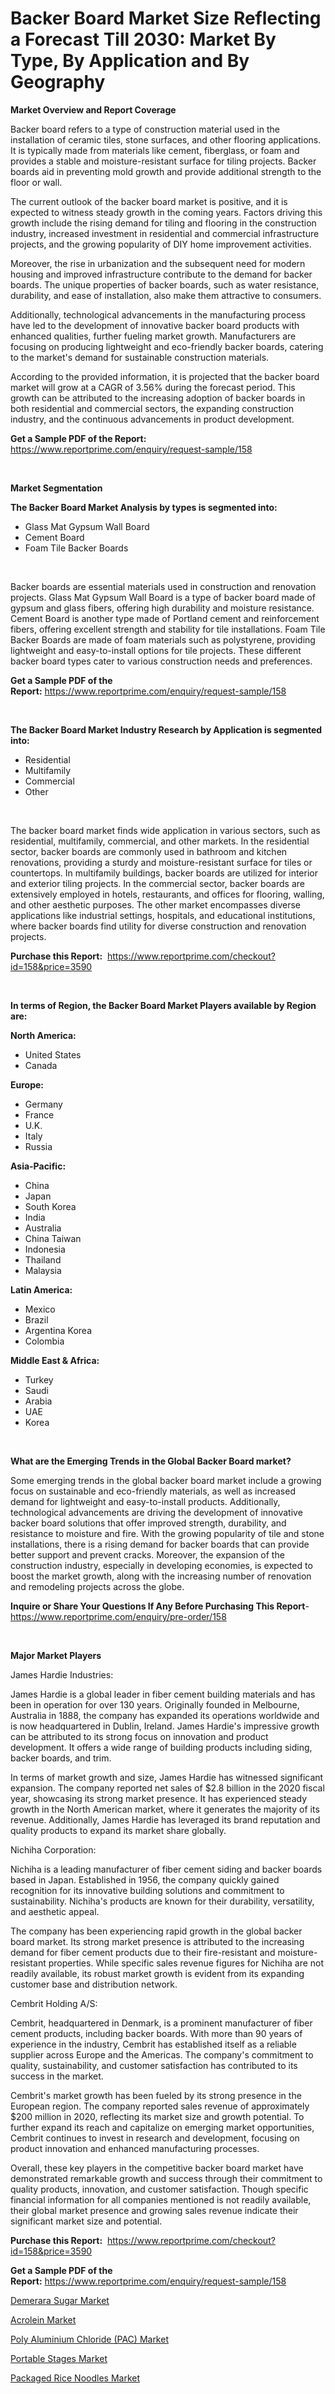 <p><h1>Backer Board Market Size Reflecting a Forecast Till 2030: Market By Type, By Application and By Geography</h1></p><p><strong>Market Overview and Report Coverage</strong></p>
<p><p>Backer board refers to a type of construction material used in the installation of ceramic tiles, stone surfaces, and other flooring applications. It is typically made from materials like cement, fiberglass, or foam and provides a stable and moisture-resistant surface for tiling projects. Backer boards aid in preventing mold growth and provide additional strength to the floor or wall.</p><p>The current outlook of the backer board market is positive, and it is expected to witness steady growth in the coming years. Factors driving this growth include the rising demand for tiling and flooring in the construction industry, increased investment in residential and commercial infrastructure projects, and the growing popularity of DIY home improvement activities.</p><p>Moreover, the rise in urbanization and the subsequent need for modern housing and improved infrastructure contribute to the demand for backer boards. The unique properties of backer boards, such as water resistance, durability, and ease of installation, also make them attractive to consumers.</p><p>Additionally, technological advancements in the manufacturing process have led to the development of innovative backer board products with enhanced qualities, further fueling market growth. Manufacturers are focusing on producing lightweight and eco-friendly backer boards, catering to the market's demand for sustainable construction materials.</p><p>According to the provided information, it is projected that the backer board market will grow at a CAGR of 3.56% during the forecast period. This growth can be attributed to the increasing adoption of backer boards in both residential and commercial sectors, the expanding construction industry, and the continuous advancements in product development.</p></p>
<p><strong>Get a Sample PDF of the Report:</strong> <a href="https://www.reportprime.com/enquiry/request-sample/158">https://www.reportprime.com/enquiry/request-sample/158</a></p>
<p>&nbsp;</p>
<p><strong>Market Segmentation</strong></p>
<p><strong>The Backer Board Market Analysis by types is segmented into:</strong></p>
<p><ul><li>Glass Mat Gypsum Wall Board</li><li>Cement Board</li><li>Foam Tile Backer Boards</li></ul></p>
<p>&nbsp;</p>
<p><p>Backer boards are essential materials used in construction and renovation projects. Glass Mat Gypsum Wall Board is a type of backer board made of gypsum and glass fibers, offering high durability and moisture resistance. Cement Board is another type made of Portland cement and reinforcement fibers, offering excellent strength and stability for tile installations. Foam Tile Backer Boards are made of foam materials such as polystyrene, providing lightweight and easy-to-install options for tile projects. These different backer board types cater to various construction needs and preferences.</p></p>
<p><strong>Get a Sample PDF of the Report:</strong>&nbsp;<a href="https://www.reportprime.com/enquiry/request-sample/158">https://www.reportprime.com/enquiry/request-sample/158</a></p>
<p>&nbsp;</p>
<p><strong>The Backer Board Market Industry Research by Application is segmented into:</strong></p>
<p><ul><li>Residential</li><li>Multifamily</li><li>Commercial</li><li>Other</li></ul></p>
<p>&nbsp;</p>
<p><p>The backer board market finds wide application in various sectors, such as residential, multifamily, commercial, and other markets. In the residential sector, backer boards are commonly used in bathroom and kitchen renovations, providing a sturdy and moisture-resistant surface for tiles or countertops. In multifamily buildings, backer boards are utilized for interior and exterior tiling projects. In the commercial sector, backer boards are extensively employed in hotels, restaurants, and offices for flooring, walling, and other aesthetic purposes. The other market encompasses diverse applications like industrial settings, hospitals, and educational institutions, where backer boards find utility for diverse construction and renovation projects.</p></p>
<p><strong>Purchase this Report:</strong>&nbsp; <a href="https://www.reportprime.com/checkout?id=158&price=3590">https://www.reportprime.com/checkout?id=158&price=3590</a></p>
<p>&nbsp;</p>
<p><strong>In terms of Region, the Backer Board Market Players available by Region are:</strong></p>
<p>
    <p> <strong> North America: </strong>
        <ul>
            <li>United States</li>
            <li>Canada</li>
        </ul>
        </p> 
    <p> <strong> Europe: </strong>
        <ul>
            <li>Germany</li>
            <li>France</li>
            <li>U.K.</li>
            <li>Italy</li>
            <li>Russia</li>
        </ul>
        </p> 
    <p> <strong> Asia-Pacific: </strong>
        <ul>
            <li>China</li>
            <li>Japan</li>
            <li>South Korea</li>
            <li>India</li>
            <li>Australia</li>
            <li>China Taiwan</li>
            <li>Indonesia</li>
            <li>Thailand</li>
            <li>Malaysia</li>
        </ul>
        </p> 
    <p> <strong> Latin America: </strong>
        <ul>
            <li>Mexico</li>
            <li>Brazil</li>
            <li>Argentina Korea</li>
            <li>Colombia</li>
        </ul>
        </p> 
    <p> <strong> Middle East & Africa: </strong>
        <ul>
            <li>Turkey</li>
            <li>Saudi</li>
            <li>Arabia</li>
            <li>UAE</li>
            <li>Korea</li>
        </ul>
    </p>
    </p>
<p>&nbsp;</p>
<p><strong>What are the Emerging Trends in the Global Backer Board market?</strong></p>
<p><p>Some emerging trends in the global backer board market include a growing focus on sustainable and eco-friendly materials, as well as increased demand for lightweight and easy-to-install products. Additionally, technological advancements are driving the development of innovative backer board solutions that offer improved strength, durability, and resistance to moisture and fire. With the growing popularity of tile and stone installations, there is a rising demand for backer boards that can provide better support and prevent cracks. Moreover, the expansion of the construction industry, especially in developing economies, is expected to boost the market growth, along with the increasing number of renovation and remodeling projects across the globe.</p></p>
<p><strong>Inquire or Share Your Questions If Any Before Purchasing This Report</strong>- <a href="https://www.reportprime.com/enquiry/pre-order/158">https://www.reportprime.com/enquiry/pre-order/158</a></p>
<p>&nbsp;</p>
<p><strong>Major Market Players</strong></p>
<p><p>James Hardie Industries:</p><p>James Hardie is a global leader in fiber cement building materials and has been in operation for over 130 years. Originally founded in Melbourne, Australia in 1888, the company has expanded its operations worldwide and is now headquartered in Dublin, Ireland. James Hardie's impressive growth can be attributed to its strong focus on innovation and product development. It offers a wide range of building products including siding, backer boards, and trim.</p><p>In terms of market growth and size, James Hardie has witnessed significant expansion. The company reported net sales of $2.8 billion in the 2020 fiscal year, showcasing its strong market presence. It has experienced steady growth in the North American market, where it generates the majority of its revenue. Additionally, James Hardie has leveraged its brand reputation and quality products to expand its market share globally.</p><p>Nichiha Corporation:</p><p>Nichiha is a leading manufacturer of fiber cement siding and backer boards based in Japan. Established in 1956, the company quickly gained recognition for its innovative building solutions and commitment to sustainability. Nichiha's products are known for their durability, versatility, and aesthetic appeal.</p><p>The company has been experiencing rapid growth in the global backer board market. Its strong market presence is attributed to the increasing demand for fiber cement products due to their fire-resistant and moisture-resistant properties. While specific sales revenue figures for Nichiha are not readily available, its robust market growth is evident from its expanding customer base and distribution network.</p><p>Cembrit Holding A/S:</p><p>Cembrit, headquartered in Denmark, is a prominent manufacturer of fiber cement products, including backer boards. With more than 90 years of experience in the industry, Cembrit has established itself as a reliable supplier across Europe and the Americas. The company's commitment to quality, sustainability, and customer satisfaction has contributed to its success in the market.</p><p>Cembrit's market growth has been fueled by its strong presence in the European region. The company reported sales revenue of approximately $200 million in 2020, reflecting its market size and growth potential. To further expand its reach and capitalize on emerging market opportunities, Cembrit continues to invest in research and development, focusing on product innovation and enhanced manufacturing processes.</p><p>Overall, these key players in the competitive backer board market have demonstrated remarkable growth and success through their commitment to quality products, innovation, and customer satisfaction. Though specific financial information for all companies mentioned is not readily available, their global market presence and growing sales revenue indicate their significant market size and potential.</p></p>
<p><strong>Purchase this Report:</strong>&nbsp;&nbsp;<a href="https://www.reportprime.com/checkout?id=158&price=3590">https://www.reportprime.com/checkout?id=158&price=3590</a></p>
<p></p>
<p><strong>Get a Sample PDF of the Report:</strong>&nbsp;<a href="https://www.reportprime.com/enquiry/request-sample/158">https://www.reportprime.com/enquiry/request-sample/158</a></p>
<p><p><a href="https://medium.com/@caligoldner/demerara-sugar-market-report-reveals-the-latest-trends-and-growth-opportunities-of-this-market-96b31bd6814f">Demerara Sugar Market</a></p><p><a href="https://github.com/melchekhinf/Market-Research-Report-List-1/blob/main/acrolein-market.md">Acrolein Market</a></p><p><a href="https://github.com/merzlyukov93/Market-Research-Report-List-1/blob/main/poly-aluminium-chloride-pac-market.md">Poly Aluminium Chloride (PAC) Market</a></p><p><a href="https://medium.com/@shivay151299/portable-stages-nbsp-market-focuses-on-market-share-size-and-projected-forecast-till-2030-4f7dd05280c9">Portable Stages Market</a></p><p><a href="https://medium.com/@austynlemke1988/packaged-rice-noodles-market-trends-forecast-and-competitive-analysis-to-2030-bf6f774fb3b4">Packaged Rice Noodles Market</a></p></p>